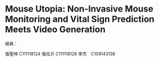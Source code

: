 # Mouse Utopia: Non-Invasive Mouse Monitoring and Vital Sign Prediction Meets Video Generation 
組員：

張聖坤 C111118124
張任沂 C111118128
李杰　C109143138
